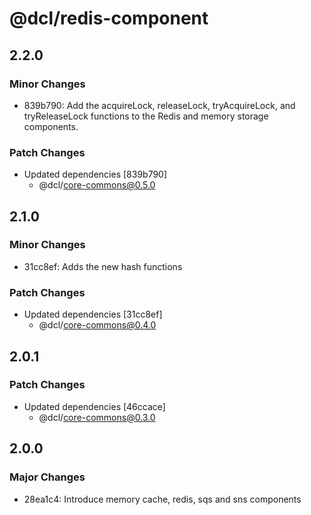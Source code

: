 # @dcl/redis-component

## 2.2.0

### Minor Changes

- 839b790: Add the acquireLock, releaseLock, tryAcquireLock, and tryReleaseLock functions to the Redis and memory storage components.

### Patch Changes

- Updated dependencies [839b790]
  - @dcl/core-commons@0.5.0

## 2.1.0

### Minor Changes

- 31cc8ef: Adds the new hash functions

### Patch Changes

- Updated dependencies [31cc8ef]
  - @dcl/core-commons@0.4.0

## 2.0.1

### Patch Changes

- Updated dependencies [46ccace]
  - @dcl/core-commons@0.3.0

## 2.0.0

### Major Changes

- 28ea1c4: Introduce memory cache, redis, sqs and sns components
